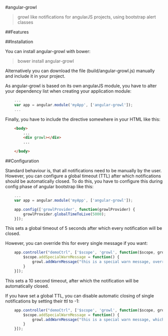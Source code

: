 #angular-growl

> growl like notifications for angularJS projects, using bootstrap alert classes

##Features

##Installation

You can install angular-growl with bower:

> bower install angular-growl

Alternatively you can download the file (build/angular-growl.js) manually and include it in your project.

As angular-growl is based on its own angularJS module, you have to alter your dependency list when creating your application
module:

````javascript
    ...
    var app = angular.module('myApp', ['angular-growl']);
    ...
````

Finally, you have to include the directive somewhere in your HTML like this:

````html
    <body>
        ...
        <div growl></div>
        ...

    </body>

````

##Configuration

Standard behaviour is, that all notifications need to be manually by the user. However, you can configure a global
timeout (TTL) after which notifications should be automatically closed.  To do this, you have to configure this during
config phase of angular bootstrap like this:

````javascript
    ...
    var app = angular.module('myApp', ['angular-growl']);

    app.config(['growlProvider', function(growlProvider) {
        growlProvider.globalTimeToLive(5000);
    }]);
````

This sets a global timeout of 5 seconds after which every notification will be closed.

However, you can override this for every single message if you want:

````javascript
    app.controller("demoCtrl", ['$scope', 'growl', function($scope, growl) {
        $scope.addSpecialWarnMessage = function() {
            growl.addWarnMessage("this is a special warn message, overriding global ttl setting", {ttl: 10000});
        }
    }]);
````

This sets a 10 second timeout, after which the notification will be automatically closed.

If you have set a global TTL, you can disable automatic closing of single notifications by setting their ttl to -1:

````javascript
    app.controller("demoCtrl", ['$scope', 'growl', function($scope, growl) {
        $scope.addSpecialWarnMessage = function() {
            growl.addWarnMessage("this is a special warn message, which will not be closed automatically", {ttl: -1});
        }
    }]);
````
